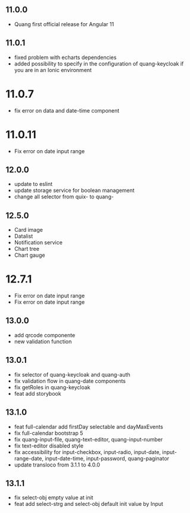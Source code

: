 ## 11.0.0

* Quang first official release for Angular 11

## 11.0.1

* fixed problem with echarts dependencies
* added possibility to specify in the configuration of quang-keycloak if you are in an Ionic environment

# 11.0.7

* fix error on data and date-time component

# 11.0.11

* Fix error on date input range

## 12.0.0

* update to eslint
* update storage service for boolean management
* change all selector from quix- to quang-

## 12.5.0

* Card image
* Datalist
* Notification service
* Chart tree
* Chart gauge

# 12.7.1

* Fix error on date input range
* Fix error on date input range

## 13.0.0

* add qrcode componente
* new validation function

## 13.0.1

* fix selector of quang-keycloak and quang-auth
* fix validation flow in quang-date components
* fix getRoles in quang-keycloak
* feat add storybook

## 13.1.0

* feat full-calendar add firstDay selectable and dayMaxEvents
* fix full-calendar bootstrap 5
* fix quang-input-file, quang-text-editor, quang-input-number
* fix text-editor disabled style
* fix accessibility for input-checkbox, input-radio, input-date, input-range-date, input-date-time, input-password, quang-paginator
* update transloco from 3.1.1 to 4.0.0

## 13.1.1

* fix select-obj empty value at init
* feat add select-strg and select-obj default init value by Input